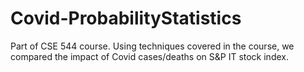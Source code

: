 # Covid-ProbabilityStatistics
Part of CSE 544 course. Using techniques covered in the course, we compared the impact of Covid cases/deaths on S&amp;P IT stock index.
